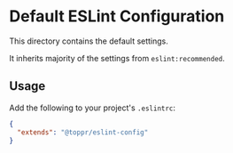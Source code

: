 # Default ESLint Configuration

This directory contains the default settings.

It inherits majority of the settings from `eslint:recommended`.

## Usage

Add the following to your project's `.eslintrc`:

```json
{
  "extends": "@toppr/eslint-config"
}
```
